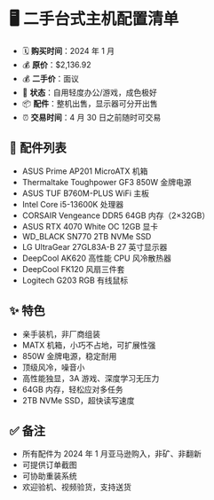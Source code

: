 # 🖥️ 二手台式主机配置清单

- 🗓️ **购买时间**：2024 年 1 月
- 💰 **原价**：$2,136.92
- 💰 **二手价**：面议
- 🔧 **状态**：自用轻度办公/游戏，成色极好
- 📦 **配件**：整机出售，显示器可分开出售
- ⏰ **交易时间**：4 月 30 日之前随时可交易

## 🧩 配件列表

- ASUS Prime AP201 MicroATX 机箱
- Thermaltake Toughpower GF3 850W 金牌电源
- ASUS TUF B760M-PLUS WiFi 主板
- Intel Core i5-13600K 处理器
- CORSAIR Vengeance DDR5 64GB 内存（2×32GB）
- ASUS RTX 4070 White OC 12GB 显卡
- WD_BLACK SN770 2TB NVMe SSD
- LG UltraGear 27GL83A-B 27 英寸显示器
- DeepCool AK620 高性能 CPU 风冷散热器
- DeepCool FK120 风扇三件套
- Logitech G203 RGB 有线鼠标

## ✨ 特色

- 亲手装机，非厂商组装
- MATX 机箱，小巧不占地，可扩展性强
- 850W 金牌电源，稳定耐用
- 顶级风冷，噪音小
- 高性能独显，3A 游戏、深度学习无压力
- 64GB 内存，轻松应对多任务
- 2TB NVMe SSD，超快读写速度

## ✅ 备注

- 所有配件为 2024 年 1 月亚马逊购入，非矿、非翻新
- 可提供订单截图
- 可协助重装系统
- 欢迎验机、视频验货，支持送货
